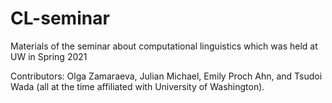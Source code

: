 # CL-seminar
Materials of the seminar about computational linguistics which was held at UW in Spring 2021

Contributors:
Olga Zamaraeva, Julian Michael, Emily Proch Ahn, and Tsudoi Wada (all at the time affiliated with University of Washington).
